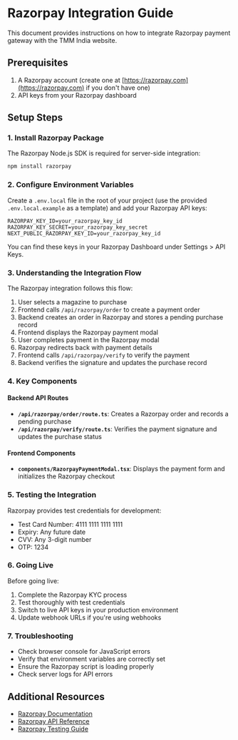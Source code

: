 # Razorpay Integration Guide

This document provides instructions on how to integrate Razorpay payment gateway with the TMM India website.

## Prerequisites

1. A Razorpay account (create one at [https://razorpay.com](https://razorpay.com) if you don't have one)
2. API keys from your Razorpay dashboard

## Setup Steps

### 1. Install Razorpay Package

The Razorpay Node.js SDK is required for server-side integration:

```bash
npm install razorpay
```

### 2. Configure Environment Variables

Create a `.env.local` file in the root of your project (use the provided `.env.local.example` as a template) and add your Razorpay API keys:

```
RAZORPAY_KEY_ID=your_razorpay_key_id
RAZORPAY_KEY_SECRET=your_razorpay_key_secret
NEXT_PUBLIC_RAZORPAY_KEY_ID=your_razorpay_key_id
```

You can find these keys in your Razorpay Dashboard under Settings > API Keys.

### 3. Understanding the Integration Flow

The Razorpay integration follows this flow:

1. User selects a magazine to purchase
2. Frontend calls `/api/razorpay/order` to create a payment order
3. Backend creates an order in Razorpay and stores a pending purchase record
4. Frontend displays the Razorpay payment modal
5. User completes payment in the Razorpay modal
6. Razorpay redirects back with payment details
7. Frontend calls `/api/razorpay/verify` to verify the payment
8. Backend verifies the signature and updates the purchase record

### 4. Key Components

#### Backend API Routes

- **`/api/razorpay/order/route.ts`**: Creates a Razorpay order and records a pending purchase
- **`/api/razorpay/verify/route.ts`**: Verifies the payment signature and updates the purchase status

#### Frontend Components

- **`components/RazorpayPaymentModal.tsx`**: Displays the payment form and initializes the Razorpay checkout

### 5. Testing the Integration

Razorpay provides test credentials for development:

- Test Card Number: 4111 1111 1111 1111
- Expiry: Any future date
- CVV: Any 3-digit number
- OTP: 1234

### 6. Going Live

Before going live:

1. Complete the Razorpay KYC process
2. Test thoroughly with test credentials
3. Switch to live API keys in your production environment
4. Update webhook URLs if you're using webhooks

### 7. Troubleshooting

- Check browser console for JavaScript errors
- Verify that environment variables are correctly set
- Ensure the Razorpay script is loading properly
- Check server logs for API errors

## Additional Resources

- [Razorpay Documentation](https://razorpay.com/docs/)
- [Razorpay API Reference](https://razorpay.com/docs/api/)
- [Razorpay Testing Guide](https://razorpay.com/docs/payments/payments/test-card-details/)